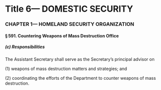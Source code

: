 
# Title 6— DOMESTIC SECURITY
### CHAPTER 1— HOMELAND SECURITY ORGANIZATION
#### § 591. Countering Weapons of Mass Destruction Office
##### (c) Responsibilities

The Assistant Secretary shall serve as the Secretary’s principal advisor on

(1) weapons of mass destruction matters and strategies; and

(2) coordinating the efforts of the Department to counter weapons of mass destruction.
